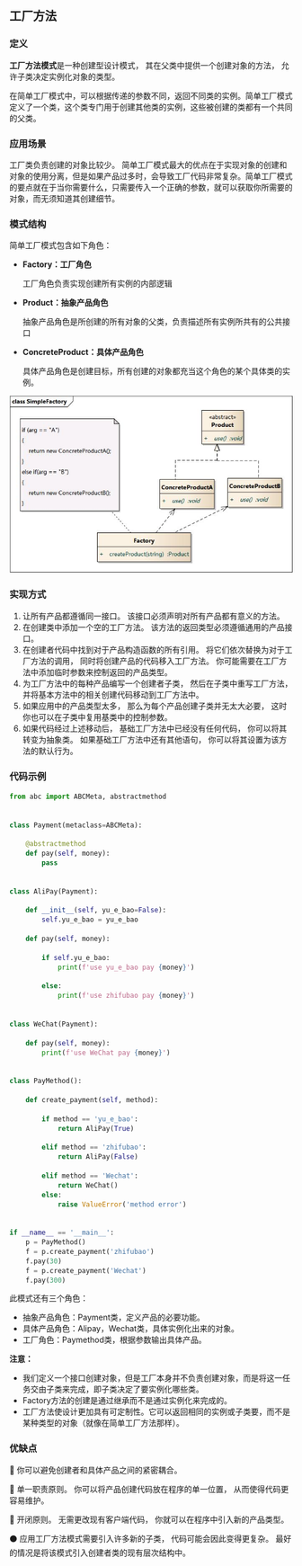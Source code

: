 ## 工厂方法

### 定义

**工厂方法模式**是一种创建型设计模式， 其在父类中提供一个创建对象的方法， 允许子类决定实例化对象的类型。

在简单工厂模式中，可以根据传递的参数不同，返回不同类的实例。简单工厂模式定义了一个类，这个类专门用于创建其他类的实例，这些被创建的类都有一个共同的父类。

### 应用场景

工厂类负责创建的对象比较少。 简单工厂模式最大的优点在于实现对象的创建和对象的使用分离，但是如果产品过多时，会导致工厂代码非常复杂。简单工厂模式的要点就在于当你需要什么，只需要传入一个正确的参数，就可以获取你所需要的对象，而无须知道其创建细节。

### 模式结构

简单工厂模式包含如下角色：

- **Factory：工厂角色**

  工厂角色负责实现创建所有实例的内部逻辑

- **Product：抽象产品角色**

  抽象产品角色是所创建的所有对象的父类，负责描述所有实例所共有的公共接口

- **ConcreteProduct：具体产品角色**

  具体产品角色是创建目标，所有创建的对象都充当这个角色的某个具体类的实例。

![SimpleFactory](../_media/images/design_patterns/SimpleFactory.jpg)

### 实现方式

1. 让所有产品都遵循同一接口。 该接口必须声明对所有产品都有意义的方法。
2. 在创建类中添加一个空的工厂方法。 该方法的返回类型必须遵循通用的产品接口。
3. 在创建者代码中找到对于产品构造函数的所有引用。 将它们依次替换为对于工厂方法的调用， 同时将创建产品的代码移入工厂方法。 你可能需要在工厂方法中添加临时参数来控制返回的产品类型。
4. 为工厂方法中的每种产品编写一个创建者子类， 然后在子类中重写工厂方法， 并将基本方法中的相关创建代码移动到工厂方法中。
5. 如果应用中的产品类型太多， 那么为每个产品创建子类并无太大必要， 这时你也可以在子类中复用基类中的控制参数。
6. 如果代码经过上述移动后， 基础工厂方法中已经没有任何代码， 你可以将其转变为抽象类。 如果基础工厂方法中还有其他语句， 你可以将其设置为该方法的默认行为。



### 代码示例

```python
from abc import ABCMeta, abstractmethod


class Payment(metaclass=ABCMeta):

    @abstractmethod
    def pay(self, money):
        pass


class AliPay(Payment):

    def __init__(self, yu_e_bao=False):
        self.yu_e_bao = yu_e_bao

    def pay(self, money):

        if self.yu_e_bao:
            print(f'use yu_e_bao pay {money}')

        else:
            print(f'use zhifubao pay {money}')


class WeChat(Payment):

    def pay(self, money):
        print(f'use WeChat pay {money}')


class PayMethod():

    def create_payment(self, method):

        if method == 'yu_e_bao':
            return AliPay(True)

        elif method == 'zhifubao':
            return AliPay(False)

        elif method == 'Wechat':
            return WeChat()
        else:
            raise ValueError('method error')


if __name__ == '__main__':
    p = PayMethod()
    f = p.create_payment('zhifubao')
    f.pay(30)
    f = p.create_payment('Wechat')
    f.pay(300)

```

此模式还有三个角色：

* 抽象产品角色：Payment类，定义产品的必要功能。
* 具体产品角色：Alipay，Wechat类，具体实例化出来的对象。
* 工厂角色：Paymethod类，根据参数输出具体产品。

**注意：**

- 我们定义一个接口创建对象，但是工厂本身并不负责创建对象，而是将这一任务交由子类来完成，即子类决定了要实例化哪些类。
- Factory方法的创建是通过继承而不是通过实例化来完成的。
- 工厂方法使设计更加具有可定制性。它可以返回相同的实例或子类要，而不是某种类型的对象（就像在简单工厂方法那样）。

### 优缺点

:red_circle: 你可以避免创建者和具体产品之间的紧密耦合。

:red_circle: 单一职责原则。 你可以将产品创建代码放在程序的单一位置， 从而使得代码更容易维护。

:red_circle: 开闭原则。 无需更改现有客户端代码， 你就可以在程序中引入新的产品类型。

:black_circle: 应用工厂方法模式需要引入许多新的子类， 代码可能会因此变得更复杂。 最好的情况是将该模式引入创建者类的现有层次结构中。

